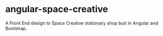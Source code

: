 # angular-space-creative
A Front End design to Space Creative stationary shop buit in Angular and Bootstrap.
